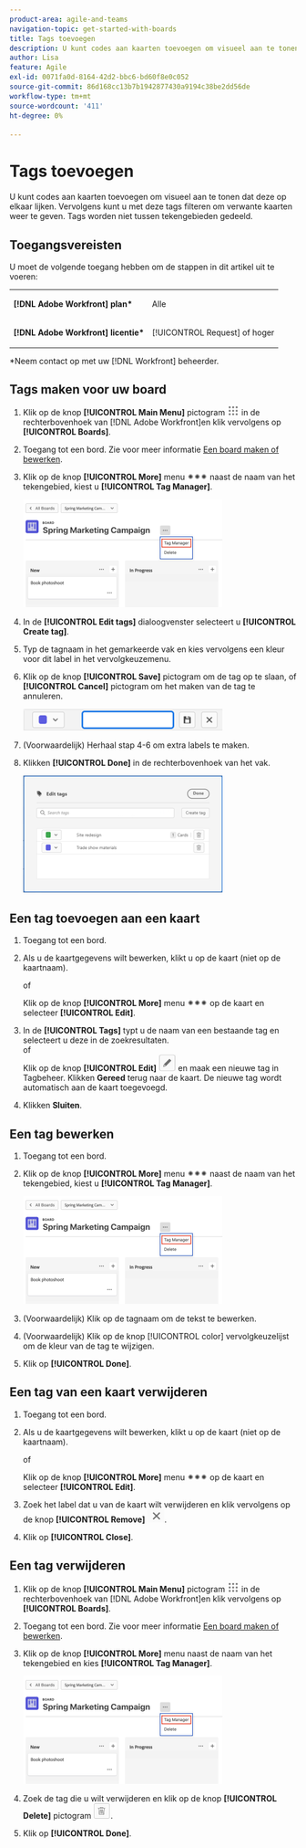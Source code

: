 ```yaml
---
product-area: agile-and-teams
navigation-topic: get-started-with-boards
title: Tags toevoegen
description: U kunt codes aan kaarten toevoegen om visueel aan te tonen dat deze op elkaar lijken. Vervolgens kunt u met deze tags filteren om verwante kaarten weer te geven.
author: Lisa
feature: Agile
exl-id: 0071fa0d-8164-42d2-bbc6-bd60f8e0c052
source-git-commit: 86d168cc13b7b1942877430a9194c38be2dd56de
workflow-type: tm+mt
source-wordcount: '411'
ht-degree: 0%

---
```


# Tags toevoegen

U kunt codes aan kaarten toevoegen om visueel aan te tonen dat deze op elkaar lijken. Vervolgens kunt u met deze tags filteren om verwante kaarten weer te geven. Tags worden niet tussen tekengebieden gedeeld.

## Toegangsvereisten

U moet de volgende toegang hebben om de stappen in dit artikel uit te voeren:

<table style="table-layout:auto"> 
 <col> 
 </col> 
 <col> 
 </col> 
 <tbody> 
  <tr> 
   <td role="rowheader"><strong>[!DNL Adobe Workfront] plan*</strong></td> 
   <td> <p>Alle</p> </td> 
  </tr> 
  <tr> 
   <td role="rowheader"><strong>[!DNL Adobe Workfront] licentie*</strong></td> 
   <td> <p>[!UICONTROL Request] of hoger</p> </td> 
  </tr> 
 </tbody> 
</table>

&#42;Neem contact op met uw [!DNL Workfront] beheerder.

## Tags maken voor uw board

1. Klik op de knop **[!UICONTROL Main Menu]** pictogram ![](assets/main-menu-icon.png) in de rechterbovenhoek van [!DNL Adobe Workfront]en klik vervolgens op **[!UICONTROL Boards]**.
1. Toegang tot een bord. Zie voor meer informatie [Een board maken of bewerken](../../agile/get-started-with-boards/create-edit-board.md).
1. Klik op de knop **[!UICONTROL More]** menu ![Het menu Meer](assets/more-icon-spectrum.png) naast de naam van het tekengebied, kiest u **[!UICONTROL Tag Manager]**.

   ![Selecteer Tagbeheer.](assets/boards-tagmanager-350x189.png)

1. In de **[!UICONTROL Edit tags]** dialoogvenster selecteert u **[!UICONTROL Create tag]**.
1. Typ de tagnaam in het gemarkeerde vak en kies vervolgens een kleur voor dit label in het vervolgkeuzemenu.
1. Klik op de knop **[!UICONTROL Save]** pictogram om de tag op te slaan, of **[!UICONTROL Cancel]** pictogram om het maken van de tag te annuleren.

   ![](assets/boards-savecancelnewtag-350x38.png)

1. (Voorwaardelijk) Herhaal stap 4-6 om extra labels te maken.
1. Klikken **[!UICONTROL Done]** in de rechterbovenhoek van het vak.

   ![](assets/boards-edittagsdialog-350x205.png)

## Een tag toevoegen aan een kaart

1. Toegang tot een bord.
1. Als u de kaartgegevens wilt bewerken, klikt u op de kaart (niet op de kaartnaam).

   of

   Klik op de knop **[!UICONTROL More]** menu ![[!UICONTROL More menu]](assets/more-icon-spectrum.png) op de kaart en selecteer **[!UICONTROL Edit]**.

1. In de **[!UICONTROL Tags]** typt u de naam van een bestaande tag en selecteert u deze in de zoekresultaten.\
   of\
   Klik op de knop **[!UICONTROL Edit]**&#x200B; ![Tag bewerken](assets/boards-edittag-30x29.png) en maak een nieuwe tag in Tagbeheer. Klikken **Gereed** terug naar de kaart. De nieuwe tag wordt automatisch aan de kaart toegevoegd.
1. Klikken **Sluiten**.

## Een tag bewerken

1. Toegang tot een bord.
1. Klik op de knop **[!UICONTROL More]** menu ![Het menu Meer](assets/more-icon-spectrum.png) naast de naam van het tekengebied, kiest u **[!UICONTROL Tag Manager]**.

   ![Selecteer Tagbeheer.](assets/boards-tagmanager-350x189.png)

1. (Voorwaardelijk) Klik op de tagnaam om de tekst te bewerken.
1. (Voorwaardelijk) Klik op de knop [!UICONTROL color] vervolgkeuzelijst om de kleur van de tag te wijzigen.
1. Klik op **[!UICONTROL Done]**.

## Een tag van een kaart verwijderen

1. Toegang tot een bord.
1. Als u de kaartgegevens wilt bewerken, klikt u op de kaart (niet op de kaartnaam).

   of

   Klik op de knop **[!UICONTROL More]** menu ![[!UICONTROL More menu]](assets/more-icon-spectrum.png) op de kaart en selecteer **[!UICONTROL Edit]**.

1. Zoek het label dat u van de kaart wilt verwijderen en klik vervolgens op de knop **[!UICONTROL Remove]**&#x200B; ![Tag verwijderen](assets/copy-of-boards-remove-30x23.png).
1. Klik op **[!UICONTROL Close]**.

## Een tag verwijderen

1. Klik op de knop **[!UICONTROL Main Menu]** pictogram ![](assets/main-menu-icon.png) in de rechterbovenhoek van [!DNL Adobe Workfront]en klik vervolgens op **[!UICONTROL Boards]**.
1. Toegang tot een bord. Zie voor meer informatie [Een board maken of bewerken](../../agile/get-started-with-boards/create-edit-board.md).
1. Klik op de knop **[!UICONTROL More]**&#x200B; menu naast de naam van het tekengebied en kies **[!UICONTROL Tag Manager]**.

   ![Selecteer Tagbeheer.](assets/boards-tagmanager-350x189.png)

1. Zoek de tag die u wilt verwijderen en klik op de knop **[!UICONTROL Delete]** pictogram ![Tag verwijderen](assets/copy-of-boards-delete-30x27.png).
1. Klik op **[!UICONTROL Done]**.
